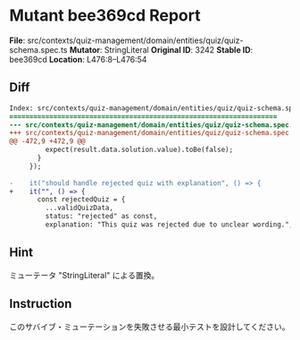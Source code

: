 # Mutant bee369cd Report

**File**: src/contexts/quiz-management/domain/entities/quiz/quiz-schema.spec.ts
**Mutator**: StringLiteral
**Original ID**: 3242
**Stable ID**: bee369cd
**Location**: L476:8–L476:54

## Diff

```diff
Index: src/contexts/quiz-management/domain/entities/quiz/quiz-schema.spec.ts
===================================================================
--- src/contexts/quiz-management/domain/entities/quiz/quiz-schema.spec.ts	original
+++ src/contexts/quiz-management/domain/entities/quiz/quiz-schema.spec.ts	mutated #3242
@@ -472,9 +472,9 @@
         expect(result.data.solution.value).toBe(false);
       }
     });
 
-    it("should handle rejected quiz with explanation", () => {
+    it("", () => {
       const rejectedQuiz = {
         ...validQuizData,
         status: "rejected" as const,
         explanation: "This quiz was rejected due to unclear wording.",
```

## Hint

ミューテータ "StringLiteral" による置換。

## Instruction

このサバイブ・ミューテーションを失敗させる最小テストを設計してください。
